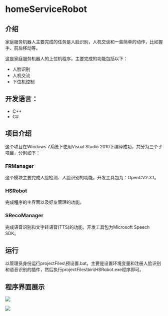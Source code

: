 # homeServiceRobot

## 介绍
家庭服务机器人主要完成的任务是人脸识别，人机交谈和一些简单的动作，比如握手、前后移动等。

这是家庭服务机器人的上位机程序，主要完成的功能包括以下：

* 人脸识别
* 人机交流
* 下位机控制

## 开发语言：

* C++
* C#

## 项目介绍
这个项目在Windows 7系统下使用Visual Studio 2010下编译成功，共分为三个子项目，分别如下：

### FRManager

这个模块主要完成人脸检测、人脸识别的功能。开发工具包为：OpenCV2.3.1。

### HSRobot

完成程序的主界面以及好友管理的功能。

### SRecoManager

完成语音识别和文字转语音(TTS)的功能。开发工具包为Microsoft Speech SDK。

## 运行
以管理员身份运行projectFiles\预设置.bat，主要是设置环境变量和注册人脸识别和语音识别的插件，然后执行projectFiles\bin\HSRobot.exe程序即可。

## 程序界面展示

![](http://7xoi5h.com1.z0.glb.clouddn.com/%E6%88%AA%E5%9B%BE20160311180544.jpg)

![](http://7xoi5h.com1.z0.glb.clouddn.com/%E6%88%AA%E5%9B%BE20160311174404.png)